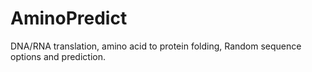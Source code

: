# AminoPredict
DNA/RNA translation, amino acid to protein folding, Random sequence options and prediction.
